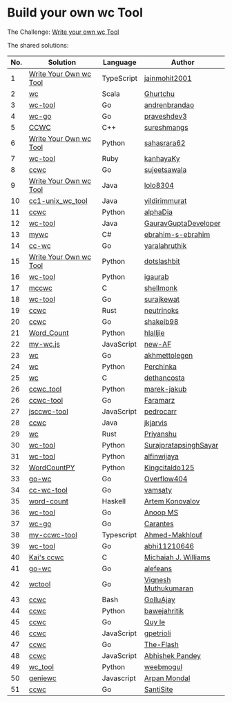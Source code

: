 # Build your own wc Tool

The Challenge: [Write your own wc Tool](https://codingchallenges.fyi/challenges/challenge-wc)

The shared solutions:

| No. | Solution                                                                                                    | Language   | Author                                                            |
|-----|-------------------------------------------------------------------------------------------------------------|------------|-------------------------------------------------------------------|
| 1   | [Write Your Own wc Tool](https://github.com/jainmohit2001/coding-challenges/tree/master/src/1)              | TypeScript | [jainmohit2001](https://github.com/jainmohit2001/)                |
| 2   | [wc](https://github.com/Ghurtchu/wc)                                                                        | Scala      | [Ghurtchu](https://github.com/Ghurtchu/wc)                        |
| 3   | [wc-tool](https://github.com/andrenbrandao/wc-tool)                                                         | Go         | [andrenbrandao](https://github.com/andrenbrandao)                 |
| 4   | [wc-go](https://github.com/praveshdev3/wc-go)                                                               | Go         | [praveshdev3](https://github.com/praveshdev3/)                    |
| 5   | [CCWC](https://github.com/sureshmangs/Build-Your-Own-X/tree/main/ccwc/C%2B%2B)                              | C++        | [sureshmangs](https://github.com/sureshmangs)                     |
| 6   | [Write Your Own wc Tool](https://github.com/sahasrara62/codingchallenges.fyi/tree/main/word_count)          | Python     | [sahasrara62](https://github.com/sahasrara62/)                    |
| 7   | [wc-tool](https://github.com/kanhayaKy/wc-tool)                                                             | Ruby       | [kanhayaKy](https://github.com/kanhayaKy)                         |
| 8   | [ccwc](https://github.com/sujeetsawala/ccwc)                                                                | Go         | [sujeetsawala](https://github.com/sujeetsawala)                   |
| 9   | [Write Your Own wc Tool](https://github.com/lolo8304/coding-challenge/tree/main/no-1)                       | Java       | [lolo8304 ](https://github.com/lolo8304)                          |
| 10  | [cc1-unix_wc_tool](https://github.com/yildirimmurat/cc1-unix_wc_tool)                                       | Java       | [yildirimmurat](https://github.com/yildirimmurat)                 |
| 11  | [ccwc](https://github.com/alphaDia/ccwc)                                                                    | Python     | [alphaDia](https://github.com/alphaDia/)                          |
| 12  | [wc-tool](https://github.com/GauravGuptaDeveloper/Coding-Challenges/tree/wc-tool/wc-tool)                   | Java       | [GauravGuptaDeveloper](https://github.com/GauravGuptaDeveloper)   |
| 13  | [mywc](https://github.com/ebrahim-s-ebrahim/mywc)                                                           | C#         | [ebrahim-s-ebrahim](https://github.com/ebrahim-s-ebrahim)         |
| 14  | [cc-wc](https://github.com/yaralahruthik/cc-wc)                                                             | Go         | [yaralahruthik](https://github.com/yaralahruthik)                 |
| 15  | [Write Your Own wc Tool](https://github.com/dotslashbit/coding-challenges/tree/main/write_your_own_wc_tool) | Python     | [dotslashbit](https://github.com/dotslashbit)                     |
| 16  | [wc-tool](https://github.com/igaurab/cc/tree/main/wc-tool)                                                  | Python     | [igaurab](https://github.com/igaurab)                             |
| 17  | [mccwc](https://github.com/shellmonk/mccwc)                                                                 | C          | [shellmonk](https://github.com/shellmonk)                         |
| 18  | [wc-tool](https://github.com/surajkewat/wc-tool)                                                            | Go         | [surajkewat](https://github.com/surajkewat)                       |
| 19  | [ccwc](https://github.com/neutrinoks/CodingChallenge/tree/main/ccwc)                                        | Rust       | [neutrinoks](https://github.com/neutrinoks)                       |
| 20  | [ccwc](https://github.com/shakeib98/ccwc)                                                                   | Go         | [shakeib98](https://github.com/shakeib98)                         |
| 21  | [Word_Count](https://github.com/hlalljie/Word_Count)                                                        | Python     | [hlalljie](https://github.com/hlalljie)                           |
| 22  | [my-wc.js](https://github.com/new-AF/my-wc.js)                                                              | JavaScript | [new-AF](https://github.com/new-AF)                               |
| 23  | [wc](https://github.com/akhmettolegen/wc)                                                                   | Go         | [akhmettolegen](https://github.com/akhmettolegen)                 |
| 24  | [wc](https://github.com/Perchinka/WC-coding-challenges)                                                     | Python     | [Perchinka](https://github.com/Perchinka)                         |
| 25  | [wc](https://github.com/dethancosta/ccwc)                                                                   | C          | [dethancosta](https://github.com/dethancosta)                     |
| 26  | [ccwc_tool](https://github.com/marek-jakub/ccwc_tool)                                                       | Python     | [marek-jakub](https://github.com/marek-jakub)                     |
| 26  | [ccwc-tool](https://github.com/faramarzaf/ccwc-tool)                                                        | Go         | [Faramarz](https://github.com/faramarzaf)                         |
| 27  | [jsccwc-tool](https://github.com/pedrocarr/jsccwc-tool)                                                     | JavaScript | [pedrocarr](https://github.com/pedrocarr)                         |
| 28  | [ccwc](https://github.com/jkjarvis/John_crickett_coding_challenges/tree/main/challenge_1_wc)                | Java       | [jkjarvis](https://github.com/jkjarvis)                           |
| 29  | [wc](https://github.com/indierusty/wc)                                                                      | Rust       | [Priyanshu](https://github.com/indierusty)                        |
| 30  | [wc-tool](https://github.com/SurajpratapsinghSayar/wc-tool)                                                 | Python     | [SurajpratapsinghSayar](https://github.com/SurajpratapsinghSayar) |
| 31  | [wc-tool](https://github.com/alfinwijaya/wc-tool)                                                           | Python     | [alfinwijaya](https://github.com/alfinwijaya)                     |
| 32  | [WordCountPY](https://github.com/Kingcitaldo125/WordCountPY)                                                | Python     | [Kingcitaldo125](https://github.com/Kingcitaldo125)               |
| 33  | [go-wc](https://github.com/Overflow404/go-wc)                                                               | Go         | [Overflow404](https://github.com/Overflow404)                     |
| 34  | [cc-wc-tool](https://github.com/vamsaty/cc-wc-tool)                                                         | Go         | [vamsaty](https://github.com/vamsaty)                             |
| 35  | [word-count](https://github.com/izebit/coding-challenges/tree/master/1-word-count)                          | Haskell    | [Artem Konovalov](https://github.com/izebit)                      |
| 36  | [wc-tool](https://gitlab.com/coderanoopms/wc-tool)                                                          | Go         | [Anoop MS](https://gitlab.com/coderanoopms)                       |
| 37  | [wc-go](https://github.com/carantes/wc-go)                                                                  | Go         | [Carantes](https://github.com/carantes)                           |
| 38  | [my-ccwc-tool](https://github.com/ahmed22362/weekly-coding-challenges/tree/main/01_Build_your_own_wc)       | Typescript | [Ahmed-Makhlouf](https://github.com/ahmed22362)                   |
| 39  | [wc-tool](https://github.com/abhi11210646/wc-tool)                                                          | Go         | [abhi11210646](https://github.com/abhi11210646)                   |
| 40  | [Kai's ccwc](https://github.com/CaiCanCode/ccwc)                                                            | C          | [Michaiah J. Williams](https://github.com/CaiCanCode)             |
| 41  | [go-wc](https://github.com/alefeans/go-wc)                                                                  | Go         | [alefeans](https://github.com/alefeans)                           |
| 42  | [wctool](https://github.com/vigneshm243/CodingChallenges/tree/main/wctool)                                  | Go         | [Vignesh Muthukumaran](https://github.com/vigneshm243)            
| 43  | [ccwc](https://github.com/GolluAjay/codeChallenges/tree/main/write_your_own_wc_tool)                        | Bash       | [GolluAjay](https://github.com/GolluAjay)                         |
| 44  | [ccwc](https://github.com/bawejahritik/cli---word-count-tool)                                               | Python     | [bawejahritik](https://github.com/bawejahritik)                   |
| 45  | [ccwc](https://github.com/elq81hc/coding-challenges/tree/master/wc_tool)                                    | Go         | [Quy le](https://github.com/elq81hc)                              |
| 46  | [ccwc](https://github.com/gpetrioli/coding-challenges/tree/main/challenge-1-wc-command)                     | JavaScript | [gpetrioli](https://github.com/gpetrioli)                         |
| 47  | [ccwc](https://github.com/The-Flash/ccwc)                                                                   | Go         | [The-Flash](https://github.com/The-Flash)                         |
| 48  | [ccwc](https://github.com/abhie16/wc-cmnd-clone)                                                            | JavaScript | [Abhishek Pandey](https://github.com/abhie16)                     |
| 49  | [wc_tool](https://github.com/WeebMogul/Coding-Challenges-solutions/tree/main/Challenge%201%20-%20wc%20tool) | Python     | [weebmogul](https://github.com/WeebMogul)                         |
| 50  | [geniewc](https://github.com/arp99/Geniewc)                                                                 | Javascript | [Arpan Mondal](https://github.com/arp99)                          |
| 51  | [ccwc](https://github.com/SantiSite/ccwc)                                                                   | Go         | [SantiSite](https://github.com/SantiSite)                         |
